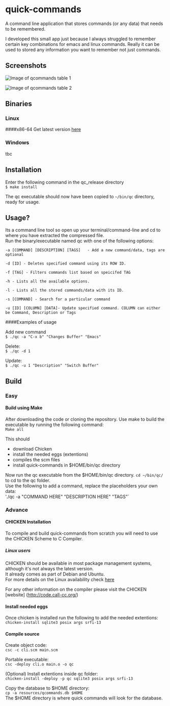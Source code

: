 # quick-commands
A command line application that stores commands (or any data) that needs to be remembered.   

I developed this small app just because I always struggled to remember certain key combinations for emacs and linux commands. Really it can be used to stored any information you want to remember not just commands.

## Screenshots
![Image of qcommands table 1](https://github.com/MisterTerrific/quick-commands/blob/master/screenshots/qcommands-table.png)

![Image of qcommands table 2](https://github.com/MisterTerrific/quick-commands/blob/master/screenshots/qc-table2.png)


## Binaries
### Linux
####x86-64
Get latest version [here](https://github.com/MisterTerrific/quick-commands/releases)  

### Windows
tbc

## Installation    
Enter the following command in the qc_release directory   
`$ make install`   

The qc executable should now have been copied to `~/bin/qc` directory, ready for usage.   



## Usage?
Its a command line tool so open up your terminal/command-line and cd to where you have extracted the compressed file.   
Run the binary/executable named qc with one of the following options:   

```
-a [COMMAND] [DESCRIPTION] [TAGS] 	- Add a new command/data, tags are optional  

-d [ID] - Deletes specified command using its ROW ID.  

-f [TAG] - Filters commands list based on speicifed TAG  

-h - Lists all the available options.  

-l - Lists all the stored commands/data with its ID.  

-s [COMMAND] - Search for a particular command   

-u [ID] [COLUMN] [DATA]- Update specified command. COLUMN can either be Command, Description or Tags  
 ```

####Examples of usage   

Add new command  
`$ ./qc -a "C-x b" "Changes Buffer" "Emacs"`   

Delete:   
`$ ./qc -d 1`  

Update:  
`$ ./qc -u 1 "Description" "Switch Buffer"`    



## Build  
### Easy
#### Build using Make
After downloading the code or cloning the repository. Use make to build 
the executable by running the following command:  
`Make all`   

This should
* download Chicken  
* install the needed eggs (extentions)  
* compiles the scm files  
* install quick-commands in $HOME/bin/qc directory  

Now run the qc executable from the $HOME/bin/qc directory.
`cd ~/bin/qc/` to cd to the qc folder.  
Use the following to add a command, replace the placeholders your own data:  
'./qc -a "COMMAND HERE" "DESCRIPTION HERE" "TAGS"` 


### Advance   
#### CHICKEN Installation
To compile and build quick-commands from scratch you will need to use the CHICKEN Scheme to C Compiler.   
##### Linux users   
CHICKEN should be available in most package management systems, although it's not always the latest version.   
It already comes as part of Debian and Ubuntu.   
For more details on the Linux availability check [here](http://wiki.call-cc.org/platforms#linux)   

For any other information on the compiler please visit the CHICKEN [website] (http://code.call-cc.org/)  

#### Install needed eggs  
Once chicken is installed run the following to add the needed extentions:
`chicken-install sqlite3 posix args srfi-13`  

#### Compile source
Create object code:  
`csc -c cli.scm main.scm`  

Portable executable:  
`csc -deploy cli.o main.o -o qc`  

(Optional) Install extentions inside qc folder:  
`chicken-install -deploy -p qc sqlite3 posix args srfi-13`  

Copy the database to $HOME directory:   
`cp -a resources/qcommands.db $HOME`   
The $HOME directory is where quick commands will look for the database.   






